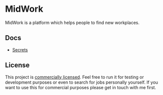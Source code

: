 # MidWork

MidWork is a platform which helps people to find new workplaces.

## Docs

- [Secrets](docs/SECRETS.md)

## License
This project is [commercially licensed](LICENSE). Feel free to run it for testing or development purposes or even to search for jobs personally yourself. If you want to use this for commercial purposes please get in touch with me first.